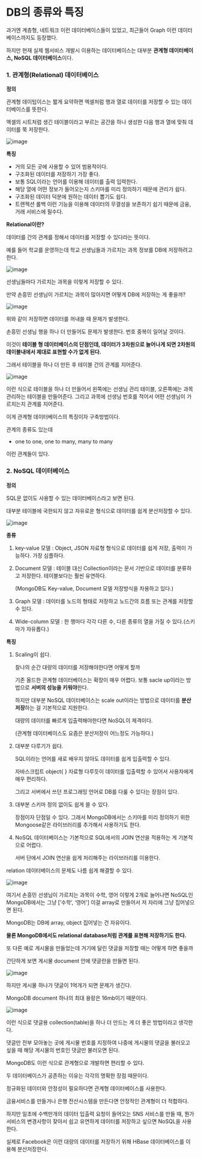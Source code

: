 # DB의 종류와 특징

과거엔 계층형, 네트워크 이런 데이터베이스들이 있었고, 최근들어 Graph 이런 데이터베이스까지도 등장했다.

하지만 현재 실제 웹서비스 개발시 이용하는 데이터베이스는 대부분 **관계형 데이터베이스, NoSQL 데이터베이스**이다.

### 1. 관계형(Relational) 데이터베이스

**정의**

관계형 데이텁이스는 짧게 요약하면 엑셀처럼 행과 열로 데이터를 저장할 수 있는 데이터베이스를 뜻한다.

엑셀의 시트처럼 생긴 테이블이라고 부르는 공간을 하나 생성한 다음 행과 열에 맞춰 데이터를 쭉 저장한다.

![image](https://user-images.githubusercontent.com/98325285/174443598-7ae0c694-0306-4284-96b3-fbd75aa1b28a.png)

**특징**

- 거의 모든 곳에 사용할 수 있어 범용적이다.
- 구조화된 데이터를 저장하기 가장 좋다.
- 보통 SQL이라는 언어를 이용해 데이터를 출력 입력한다.
- 해당 열에 어떤 정보가 들어오는지 스키마를 미리 정의하기 때문에 관리가 쉽다.
- 구조화된 데이터 덕분에 원하는 데이터 뽑기도 쉽다.
- 트랜젝션 롤백 이런 기능을 이용해 데이터의 무결성을 보존하기 쉽기 때문에 금융, 거래 서비스에 필수다.

**Relational이란?**

데이터를 간의 관계를 정해서 데이터를 저장할 수 있다라는 뜻이다.

예를 들어 학교를 운영하는데 학교 선생님들과 가르치는 과목 정보를 DB에 저장하려고 한다.

![image](https://user-images.githubusercontent.com/98325285/174443587-5ab36649-f8cb-4f96-bb60-9bd7bda71a73.png)

선생님들마다 가르치는 과목을 이렇게 저장할 수 있다.

만약 손흥민 선생님이 가르치는 과목이 많아지면 어떻게 DB에 저장하는 게 좋을까?

![image](https://user-images.githubusercontent.com/98325285/174443628-e4b77491-7c1e-4a1e-a760-fec7274c75e0.png)

위와 같이 저장하면 데이터를 꺼내쓸 때 문제가 발생한다.

손흥민 선생님 행을 하나 더 만들어도 문제가 발생한다. 번호 중복이 일어날 것이다.

이것이 **테이블 형 데이터베이스의 단점인데, 데이터가 3차원으로 늘어나게 되면 2차원의 데이블내에서 제대로 표현할 수가 없게 된다.**

그래서 테이블을 하나 더 만든 후 테이블 간의 관계를 지어준다.

![image](https://user-images.githubusercontent.com/98325285/174443651-8a7e2fe2-e639-4a56-bd06-0eacdb7c7ba9.png)

이런 식으로 테이블을 하나 더 만들어서 왼쪽에는 선생님 관리 테이블, 오른쪽에는 과목 관리하는 테이블을 만들어준다. 그리고 과목에 선생님 번호를 적어서 어떤 선생님이 가르치는지 관계를 지어준다.

이게 관계형 데이터베이스의 특징이자 구축방법이다.

관계의 종류도 있는데

- one to one, one to many, many to many

이런 관계들이 있다.

### 2. NoSQL 데이터베이스

**정의**

SQL문 없이도 사용할 수 있는 데이터베이스라고 보면 된다.

대부분 테이블에 국한되지 않고 자유로운 형식으로 데이터를 쉽게 분산저장할 수 있다.

![image](https://user-images.githubusercontent.com/98325285/174443684-1aaaeed0-eae5-42dc-92cc-207f02c9d102.png)

**종류**

1. key-value 모델 : Object, JSON 자료형 형식으로 데이터를 쉽게 저장, 출력이 가능하다. 가장 심플하다.
2. Document 모델 : 테이블 대신 Collection이라는 문서 기반으로 데이터를 분류하고 저장한다. 테이블보다는 훨씬 유연하다.

   (MongoDB도 Key-value, Document 모델 저장방식을 차용하고 있다.)

3. Graph 모델 : 데이터를 노드의 형태로 저장하고 노드간의 흐름 또는 관계를 저장할 수 있다.
4. Wide-column 모델 : 한 행마다 각각 다른 수, 다른 종류의 열을 가질 수 있다.(스키마가 자유롭다.)

**특징**

1. Scaling이 쉽다.

   찰나의 순간 대량의 데이터를 저장해야한다면 어떻게 할까

   기존 올드한 관계형 데이터베이스는 확장이 매우 어렵다. 보통 sacle up이라는 방법으로 **서버의 성능을 키워야**한다.

   하지만 대부분 NoSQL 데이터베이스는 scale out이라는 방법으로 데이터를 **분산저장**하는 걸 기본적으로 지원한다.

   대량의 데이터를 빠르게 입출력해야한다면 NoSQL이 제격이다.

   (관계형 데이터베이스도 요즘은 분산저장이 어느정도 가능하다.)

2. 대부분 다루기가 쉽다.

   SQL이라는 언어를 새로 배우지 않아도 데이터를 쉽게 입출력할 수 있다.

   자바스크립트 object{ } 자료형 다루듯이 데이터를 입출력할 수 있어서 사용자에게 매우 편리하다.

   그리고 서버에서 쓰던 프로그래밍 언어로 DB를 다룰 수 있다는 장점이 있다.

3. 대부분 스키마 정의 없이도 쉽게 쓸 수 있다.

   장점이자 단점일 수 있다. 그래서 MongoDB에서는 스키마를 미리 정의하기 위한 Mongoose같은 라이브러리를 추가해서 사용하기도 한다.

4. NoSQL 데이터베이스는 기본적으로 SQL에서의 JOIN 연산을 적용하는 게 기본적으로 어렵다.

   서버 단에서 JOIN 연산을 쉽게 처리해주는 라이브러리를 이용한다.

relation 데이터베이스의 문제도 나름 쉽게 해결할 수 있다.

![image](https://user-images.githubusercontent.com/98325285/174443707-3f1de549-c0d5-4354-a741-9a94d042967b.png)

여기서 손흥민 선생님이 가르치는 과목이 수학, 영어 이렇게 2개로 늘어나면 NoSQL인 MongoDB에서는 그냥 [’수학’, ‘영어'] 이걸 array로 만들어서 저 자리에 그냥 집어넣으면 된다.

MongoDB는 DB에 array, object 집어넣는 건 자유이다.

**물론 MongoDB에서도 relational database처럼 관계를 표현해 저장하기도 한다.**

또 다른 예로 게시물을 만들었는데 거기에 달린 댓글을 저장할 때는 어떻게 하면 좋을까

간단하게 보면 게시물 document 안에 댓글란을 만들면 된다.

![image](https://user-images.githubusercontent.com/98325285/174443745-c1380027-79cd-4a27-b07f-3e630a78cf21.png)

하지만 게시물 하나가 댓글이 1억개가 되면 문제가 생긴다.

MongoDB document 하나의 최대 용랑은 16mb이기 때문이다.

![image](https://user-images.githubusercontent.com/98325285/174443753-3c3dce83-a9cc-44fc-882a-16bec460bf27.png)

이런 식으로 댓글용 collection(table)을 하나 더 만드는 게 더 좋은 방법이라고 생각한다.

댓글만 전부 모아놓는 곳에 게시물 번호를 지정하여 나중에 게시물의 댓글을 불러오고 싶을 때 해당 게시물의 번호인 댓글만 불러오면 된다.

MongoDB도 이런 식으로 관계형으로 개발하면 편리할 수 있다.

두 데이터베이스가 공존하는 이유는 각각의 명확한 장점 때문이다.

정규화된 데이터와 안정성이 필요하다면 관계형 데이터베이스를 사용한다.

금융서비스를 만들거나 은행 전산시스템을 만든다면 안정적인 관계형이 더 적합하다.

하지만 일초에 수백만개의 데이터 입출력 요청이 들어오는 SNS 서비스를 만들 때, 뭔가 서비스의 변경사항이 잦아서 쉽고 유연하게 데이터를 저장하고 싶으면 NoSQL을 사용한다.

실제로 Facebook은 이런 대량의 데이터를 저장하기 위해 HBase 데이터베이스를 이용해 분산저장한다.
